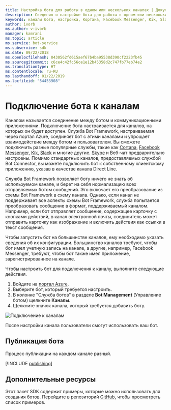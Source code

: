 ```yaml
---
title: Настройка бота для работы в одном или нескольких каналах | Документация Майкрософт
description: Сведения о настройке бота для работы в одном или нескольких каналах с помощью портала Bot Framework.
keywords: каналы бота, настройка, Кортана, Facebook Messenger, Kik, Slack, Skype, портал Azure
author: ivorb
ms.author: v-ivorb
manager: kamrani
ms.topic: article
ms.service: bot-service
ms.subservice: sdk
ms.date: 09/22/2018
ms.openlocfilehash: 0430562fd615aef67b4ba95538d390cf2223fb45
ms.sourcegitcommit: c6ce4c42fc56ce1e12b45358d2c747fb77eb74e2
ms.translationtype: HT
ms.contentlocale: ru-RU
ms.lasthandoff: 01/22/2019
ms.locfileid: "54453908"
---
```

# <a name="connect-a-bot-to-channels"></a>Подключение бота к каналам

Каналом называется соединение между ботом и коммуникационными приложениями. Подключение бота настраивается для каналов, на которых он будет доступен. Служба Bot Framework, настраиваемая через портал Azure, соединяет бот с этими каналами и упрощает взаимодействие между ботом и пользователем. Вы сможете подключить разные популярные службы, такие как [Cortana](bot-service-channel-connect-cortana.md), [Facebook Messenger](bot-service-channel-connect-facebook.md), [Kik](bot-service-channel-connect-kik.md), [Slack](bot-service-channel-connect-slack.md) и многие другие. [Skype](https://dev.skype.com/bots) и Веб-чат предварительно настроены. Помимо стандартных каналов, предоставляемых службой Bot Connector, вы можете подключить бот к собственному клиентскому приложению, указав в качестве канала Direct Line.

Служба Bot Framework позволяет боту ничего не знать об используемом канале, и берет на себя нормализацию всех отправляемых ботом сообщений. Это включает его преобразование из схемы Bot Framework в схему канала. Однако, если канал не поддерживает все аспекты схемы Bot Framework, служба попытается преобразовать сообщение в формат, поддерживаемый каналом. Например, если бот отправляет сообщение, содержащее карточку с кнопками действий, в канал электронной почты, соединитель может отправить карточку как изображение и включить действия как ссылки в текст сообщения.


Чтобы запустить бот на большинстве каналов, ему необходимо указать сведения об их конфигурации. Большинство каналов требуют, чтобы бот имел учетную запись на канале, а другие, например, Facebook Messenger, требуют, чтобы бот также имел приложение, зарегистрированное на канале.

Чтобы настроить бот для подключения к каналу, выполните следующие действия.

1. Войдите на <a href="https://portal.azure.com" target="_blank">портал Azure</a>.
1. Выберите бот, который требуется настроить.
3. В колонке "Служба ботов" в разделе **Bot Management** (Управление ботом) щелкните **Каналы**.
4. Щелкните значок канала, который требуется добавить боту.

![Подключение к каналам](./media/channels/connect-to-channels.png)

После настройки канала пользователи смогут использовать ваш бот.

## <a name="publish-a-bot"></a>Публикация бота

Процесс публикации на каждом канале разный.

[!INCLUDE [publishing](./includes/snippet-publish-to-channel.md)]

## <a name="additional-resources"></a>Дополнительные ресурсы
Этот пакет SDK содержит примеры, которые можно использовать для создания ботов. Перейдите в репозиторий [GitHub](https://github.com/Microsoft/BotBuilder-samples), чтобы просмотреть список примеров.
